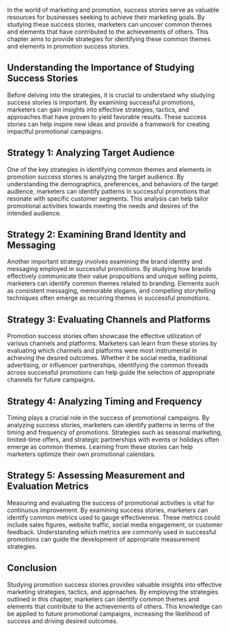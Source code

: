 
In the world of marketing and promotion, success stories serve as valuable resources for businesses seeking to achieve their marketing goals. By studying these success stories, marketers can uncover common themes and elements that have contributed to the achievements of others. This chapter aims to provide strategies for identifying these common themes and elements in promotion success stories.

Understanding the Importance of Studying Success Stories
--------------------------------------------------------

Before delving into the strategies, it is crucial to understand why studying success stories is important. By examining successful promotions, marketers can gain insights into effective strategies, tactics, and approaches that have proven to yield favorable results. These success stories can help inspire new ideas and provide a framework for creating impactful promotional campaigns.

Strategy 1: Analyzing Target Audience
-------------------------------------

One of the key strategies in identifying common themes and elements in promotion success stories is analyzing the target audience. By understanding the demographics, preferences, and behaviors of the target audience, marketers can identify patterns in successful promotions that resonate with specific customer segments. This analysis can help tailor promotional activities towards meeting the needs and desires of the intended audience.

Strategy 2: Examining Brand Identity and Messaging
--------------------------------------------------

Another important strategy involves examining the brand identity and messaging employed in successful promotions. By studying how brands effectively communicate their value propositions and unique selling points, marketers can identify common themes related to branding. Elements such as consistent messaging, memorable slogans, and compelling storytelling techniques often emerge as recurring themes in successful promotions.

Strategy 3: Evaluating Channels and Platforms
---------------------------------------------

Promotion success stories often showcase the effective utilization of various channels and platforms. Marketers can learn from these stories by evaluating which channels and platforms were most instrumental in achieving the desired outcomes. Whether it be social media, traditional advertising, or influencer partnerships, identifying the common threads across successful promotions can help guide the selection of appropriate channels for future campaigns.

Strategy 4: Analyzing Timing and Frequency
------------------------------------------

Timing plays a crucial role in the success of promotional campaigns. By analyzing success stories, marketers can identify patterns in terms of the timing and frequency of promotions. Strategies such as seasonal marketing, limited-time offers, and strategic partnerships with events or holidays often emerge as common themes. Learning from these stories can help marketers optimize their own promotional calendars.

Strategy 5: Assessing Measurement and Evaluation Metrics
--------------------------------------------------------

Measuring and evaluating the success of promotional activities is vital for continuous improvement. By examining success stories, marketers can identify common metrics used to gauge effectiveness. These metrics could include sales figures, website traffic, social media engagement, or customer feedback. Understanding which metrics are commonly used in successful promotions can guide the development of appropriate measurement strategies.

Conclusion
----------

Studying promotion success stories provides valuable insights into effective marketing strategies, tactics, and approaches. By employing the strategies outlined in this chapter, marketers can identify common themes and elements that contribute to the achievements of others. This knowledge can be applied to future promotional campaigns, increasing the likelihood of success and driving desired outcomes.
